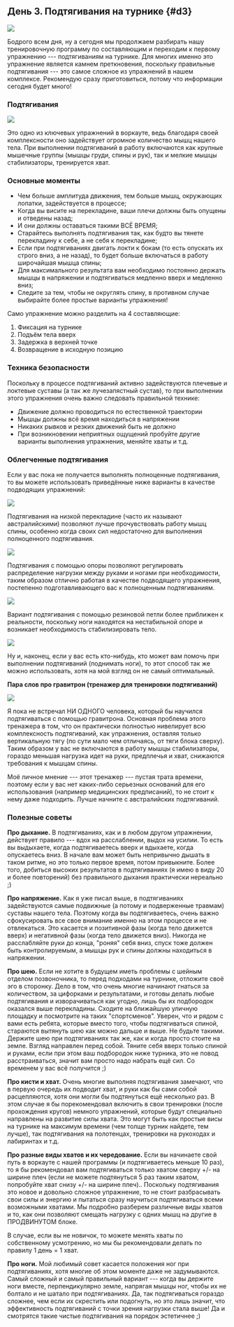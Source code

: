 ## День 3. Подтягивания на турнике {#d3}

![](src/img/3.jpg)

Бодрого всем дня, ну а сегодня мы продолжаем разбирать нашу тренировочную программу по составляющим и переходим к первому упражнению --- подтягиваниям на турнике. Для многих именно это упражнение является камнем преткновения, поскольку правильные подтягивания --- это самое сложное из упражнений в нашем комплексе. Рекомендую сразу приготовиться, потому что информации сегодня будет много! 

### Подтягивания

![](src/img/3-1.jpg)

Это одно из ключевых упражнений в воркауте, ведь благодаря своей комплексности оно задействует огромное количество мышц нашего тела. При выполнении подтягиваний в работу включаются как крупные мышечные группы (мышцы груди, спины и рук), так и мелкие мышцы стабилизаторы, тренируется хват. 

### Основные моменты

- Чем больше амплитуда движения, тем больше мышц, окружающих лопатки, задействуется в процессе; 
- Когда вы висите на перекладине, ваши плечи должны быть опущены и отведены назад; 
- И они должны оставаться такими ВСЁ ВРЕМЯ; 
- Старайтесь выполнять подтягивания так, как будто вы тянете перекладину к себе, а не себя к перекладине; 
- Если при подтягиваниях двигать локти к бокам (то есть опускать их строго вниз, а не назад), то будет больше включаться в работу широчайшая мышца спины; 
- Для максимального результата вам необходимо постоянно держать мышцы в напряжении и подтягиваться медленно вверх и медленно вниз; 
- Следите за тем, чтобы не округлять спину, в противном случае выбирайте более простые варианты упражнения! 

Само упражнение можно разделить на 4 составляющие: 

1. Фиксация на турнике 
2. Подъём тела вверх 
3. Задержка в верхней точке 
4. Возвращение в исходную позицию 

### Техника безопасности

Поскольку в процессе подтягиваний активно задействуются плечевые и локтевые суставы (а так же лучезапястный сустав), то при выполнении этого упражнения очень важно следовать правильной технике: 

- Движение должно проводиться по естественной траектории 
- Мышцы должны всё время находиться в напряжении 
- Никаких рывков и резких движений быть не должно 
- При возникновении неприятных ощущений пробуйте другие варианты выполнения упражнения, меняйте хваты и т.д. 

### Облегченные подтягивания

Если у вас пока не получается выполнять полноценные подтягивания, то вы можете использовать приведённые ниже варианты в качестве подводящих упражнений: 

![](src/img/3-2.jpg)

Подтягивания на низкой перекладине (часто их называют австралийскими) позволяют лучше прочувствовать работу мышц спины, особенно когда своих сил недостаточно для выполнения полноценного подтягивания. 

![](src/img/3-3.jpg)

Подтягивания с помощью опоры позволяют регулировать распределение нагрузки между руками и ногами при необходимости, таким образом отлично работая в качестве подводящего упражнения, постепенно подготавливающего вас к полноценным подтягиваниям. 

![](src/img/3-4.jpg)

Вариант подтягивания с помощью резиновой петли более приближен к реальности, поскольку ноги находятся на нестабильной опоре и возникает необходимость стабилизировать тело. 

![](src/img/3-5.jpg)

Ну и, наконец, если у вас есть кто-нибудь, кто может вам помочь при выполнении подтягиваний (поднимать ноги), то этот способ так же можно использовать, хотя на мой взгляд он не самый оптимальный. 

**Пара слов про гравитрон (тренажер для тренировки подтягиваний)** 

![](src/img/3-6.jpg)

Я пока не встречал НИ ОДНОГО человека, который бы научился подтягиваться с помощью гравитрона. Основная проблема этого тренажера в том, что он практически полностью нивелирует всю комплексность подтягиваний, как упражнения, оставляя только вертикальную тягу (по сути мало чем отличаясь, от тяги блока сверху). Таким образом у вас не включаются в работу мышцы стабилизаторы, гораздо меньшая нагрузка идет на руки, предплечья и хват, снижаются требования к мышцам спины. 

Моё личное мнение --- этот тренажер --- пустая трата времени, поэтому если у вас нет каких-либо серьезных оснований для его использования (например медицинских предписаний), то не стоит к нему даже подходить. Лучше начните с австралийских подтягиваний. 

### Полезные советы

**Про дыхание.** В подтягиваниях, как и в любом другом упражнении, действует правило --- вдох на расслаблении, выдох на усилии. То есть вы выдыхаете, когда подтягиваетесь вверх и вдыхаете, когда опускаетесь вниз. В начале вам может быть непривычно дышать в таком ритме, но это только первое время, потом привыкните. Более того, добиться высоких результатов в подтягиваниях (я имею в виду 20 и более повторений) без правильного дыхания практически нереально ;) 

**Про напряжение.** Как я уже писал выше, в подтягиваниях задействуются самые подвижные (а потому и подверженные травмам) суставы нашего тела. Поэтому когда вы подтягиваетесь, очень важно сфокусировать все свое внимание именно на этом процессе и не отвлекаться. Это касается и позитивной фазы (когда тело движется вверх) и негативной фазы (когда тело движется вниз). Никогда не расслабляйте руки до конца, "роняя" себя вниз, спуск тоже должен быть контролируемым, а мышцы рук и спины должны находиться в напряжении. 

**Про шею.** Если не хотите в будущем иметь проблемы с шейным отделом позвоночника, то перед подходами на турнике, отложите своё эго в сторонку. Дело в том, что очень многие начинают гнаться за количеством, за цифорками и результатами, и готовы делать любые подтягивания и изворачиваться как угодно, лишь бы их подбородок оказался выше перекладины. Сходите на ближайшую уличную площадку и посмотрите на таких "спортсменов". Уверен, что и рядом с вами есть ребята, которые вместо того, чтобы подтягиваться спиной, стараются вытянуть шею как можно дальше и выше. Не будьте такими. Держите шею при подтягиваниях так же, как и когда просто стоите на земле. Взгляд направлен перед собой. Тяните себя вверх только спиной и руками, если при этом ваш подбородок ниже турника, это не повод расстраиваться, значит вам просто надо набрать ещё сил. Со временем у вас всё получится ;) 

**Про кисти и хват.** Очень многие выполняя подтягивания замечают, что в первую очередь их подводит хват, и руки как бы сами собой расцепляются, хотя они могли бы подтянуться ещё несколько раз. В этом случае я бы порекомендовал включить в свои тренировки (после прохождения кругов) немного упражнений, которые будут специально направлены на развитие силы хвата. Это могут быть как простые висы на турнике на максимум времени (чем толще турник найдете, тем лучше), так подтягивания на полотенцах, тренировки на рукоходах и лабиринтах и т.д. 

**Про разные виды хватов и их чередование.** Если вы начинаете свой путь в воркауте с нашей программы (и подтягиваетесь меньше 10 раз), то я бы рекомендовал вам подтягиваться только хватом сверху +/- на ширине плеч (если не можете подтянуться 5 раз таким хватом, попробуйте хват снизу +/- на ширине плеч).. Поскольку подтягивания это новое и довольно сложное упражнение, то не стоит разбрасывать свои силы и энергию и пытаться сразу научиться подтягиваться всеми возможными хватами. Мы подробно разберем различные виды хватов и то, как они позволяют смещать нагрузку с одних мышц на другие в ПРОДВИНУТОМ блоке. 

В случае, если вы не новичок, то можете менять хваты по собственному усмотрению, но мы бы рекомендовали делать по правилу 1 день = 1 хват. 

**Про ноги.** Мой любимый совет касается положения ног при подтягиваниях, хотя многие об этом моменте даже не задумываются. Самый сложный и самый правильный вариант --- когда вы держите ноги вместе, перпендикулярно земле, напрягая мышцы ног, чтобы их не болтало и не шатало при подтягиваниях. Да, так подтягиваться гораздо сложнее, чем если их скрестить или подогнуть, но это лишь значит, что эффективность подтягиваний с точки зрения нагрузки стала выше! Да и смотрятся такие чистые подтягивания на порядок эстетичнее ;) 

